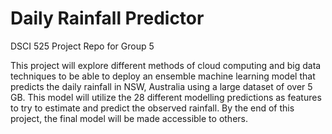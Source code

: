 # Daily Rainfall Predictor 
DSCI 525 Project Repo for Group 5

This project will explore different methods of cloud computing and big data techniques to be able to deploy an ensemble machine learning model that predicts the daily rainfall in NSW, Australia using a large dataset of over 5 GB. This model will utilize the 28 different modelling predictions as features to try to estimate and predict the observed rainfall. By the end of this project, the final model will be made accessible to others. 
